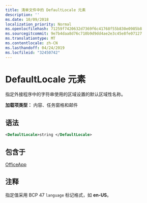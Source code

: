```yaml
---
title: 清单文件中的 DefaultLocale 元素
description: ''
ms.date: 10/09/2018
localization_priority: Normal
ms.openlocfilehash: 71259f7420632d7369f6c41768f55b830e0985b8
ms.sourcegitcommit: 9e7b4daa8d76c710b9d9dd4ae2e3c45e8fe07127
ms.translationtype: MT
ms.contentlocale: zh-CN
ms.lasthandoff: 04/24/2019
ms.locfileid: "32450742"
---
```

# <a name="defaultlocale-element"></a>DefaultLocale 元素

指定外接程序中的字符串使用的区域设置的默认区域性名称。

**加载项类型：** 内容、任务窗格和邮件

## <a name="syntax"></a>语法

```XML
<DefaultLocale>string </DefaultLocale>
```

## <a name="contained-in"></a>包含于

[OfficeApp](officeapp.md)

## <a name="remarks"></a>注释

指定值采用 BCP 47 `language` 标记格式，如 **en-US**。


